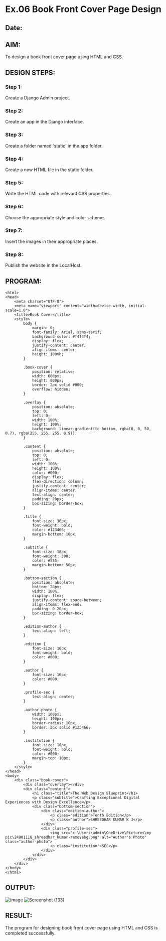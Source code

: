 # Ex.06 Book Front Cover Page Design
## Date:

## AIM:
To design a book front cover page using HTML and CSS.

## DESIGN STEPS:

### Step 1:
Create a Django Admin project.

### Step 2:
Create an app in the Django interface.

### Step 3:
Create a folder named 'static' in the app folder.

### Step 4:
Create a new HTML file in the static folder.

### Step 5:
Write the HTML code with relevant CSS properties.

### Step 6:
Choose the appropriate style and color scheme.

### Step 7:
Insert the images in their appropriate places.

### Step 8:
Publish the website in the LocalHost.

## PROGRAM:
~~~
<html>
<head>
    <meta charset="UTF-8">
    <meta name="viewport" content="width=device-width, initial-scale=1.0">
    <title>Book Cover</title>
    <style>
        body {
            margin: 0;
            font-family: Arial, sans-serif;
            background-color: #f4f4f4;
            display: flex;
            justify-content: center;
            align-items: center;
            height: 100vh;
        }

        .book-cover {
            position: relative;
            width: 600px;
            height: 800px;
            border: 2px solid #000;
            overflow: hidden;
        }

        .overlay {
            position: absolute;
            top: 0;
            left: 0;
            width: 100%;
            height: 100%;
            background: linear-gradient(to bottom, rgba(0, 0, 50, 0.7), rgba(255, 255, 255, 0.9));
        }

        .content {
            position: absolute;
            top: 0;
            left: 0;
            width: 100%;
            height: 100%;
            color: #000;
            display: flex;
            flex-direction: column;
            justify-content: center;
            align-items: center;
            text-align: center;
            padding: 20px;
            box-sizing: border-box;
        }

        .title {
            font-size: 36px;
            font-weight: bold;
            color: #123466;
            margin-bottom: 10px;
        }

        .subtitle {
            font-size: 18px;
            font-weight: 300;
            color: #555;
            margin-bottom: 50px;
        }

        .bottom-section {
            position: absolute;
            bottom: 20px;
            width: 100%;
            display: flex;
            justify-content: space-between;
            align-items: flex-end;
            padding: 0 20px;
            box-sizing: border-box;
        }

        .edition-author {
            text-align: left;
        }

        .edition {
            font-size: 16px;
            font-weight: bold;
            color: #000;
        }

        .author {
            font-size: 16px;
            color: #000;
        }

        .profile-sec {
            text-align: center;
        }

        .author-photo {
            width: 100px;
            height: 100px;
            border-radius: 10px;
            border: 2px solid #123466;
        }

        .institution {
            font-size: 18px;
            font-weight: bold;
            color: #000;
            margin-top: 10px;
        }
    </style>
</head>
<body>
    <div class="book-cover">
        <div class="overlay"></div>
        <div class="content">
            <h1 class="title">The Web Design Blueprint</h1>
            <p class="subtitle">Crafting Exceptional Digital Experiences with Design Excellence</p>
            <div class="bottom-section">
                <div class="edition-author">
                    <p class="edition">Tenth Edition</p>
                    <p class="author">SHREEDHAR KUMAR K J</p>
                </div>
                <div class="profile-sec">
                    <img src="c:\Users\admin\OneDrive\Pictures\my pic\24901118_shreedhar_kumar-removebg.png" alt="Author's Photo" class="author-photo">
                    <p class="institution">SEC</p>
                </div>
            </div>
        </div>
    </div>
</body>
</html>
~~~

## OUTPUT:
![image](https://github.com/user-attachments/assets/3535c6ca-dd23-45aa-945d-90d4d601f6bc)
![Screenshot (133)](https://github.com/user-attachments/assets/3f9b1a87-60be-45a1-8947-2a3c1ce87ef5)
## RESULT:
The program for designing book front cover page using HTML and CSS is completed successfully.
